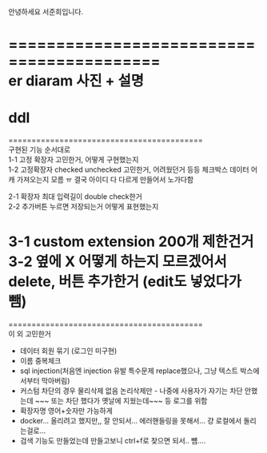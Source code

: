안녕하세요 서준희입니다.

==========================================  
er diaram 사진 + 설명  
==========================================  
ddl   
==========================================  


==========================================  
구현된 기능 순서대로  
1-1 고정 확장자 고민한거, 어떻게 구현했는지  
1-2 고정확장자 checked unchecked 고민한거, 어려웠던거 등등 체크박스 데이터 어캐 가져오는지 모름 ㅠ 결국 아이디 다 다르게 만들어서 노가다함  

2-1 확장자 최대 입력길이 double check한거   
2-2 추가버튼 누르면 저장되는거 어떻게 표현했는지  

3-1 custom extension 200개 제한건거  
3-2 옆에 X 어떻게 하는지 모르겠어서 delete, 버튼 추가한거 (edit도 넣었다가 뺌)  
==========================================  
  
==========================================  
이 외 고민한거  
* 데이터 회원 묶기 (로그인 미구현)  
* 이름 중복체크  
* sql injection(처음엔 injection 유발 특수문제 replace했으나, 그냥 텍스트 박스에서부터 막아버림)  
* 커스텀 차단의 경우 물리삭제 없음 논리삭제만 - 나중에 사용자가 자기는 차단 안했는데 ~~~ 또는 차단 했다가 옛날에 지웠는데~~~ 등 로그를 위함  
* 확장자명 영어+숫자만 가능하게  
* docker... 올리려고 했지만,, 잘 안되서... 에러핸들링을 못해서... 걍 로컬에서 돌리는걸로...  
* 검색 기능도 만들었는데 만들고보니 ctrl+f로 찾으면 되서.. 뻄....  
